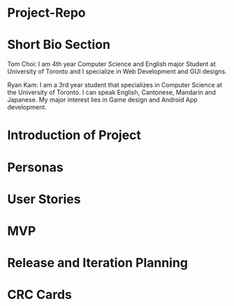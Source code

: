 # Project-Repo
# Short Bio Section
Tom Choi: I am 4th year Computer Science and English major Student at University of Toronto and I specialize in Web Development and GUI designs.

Ryan Kam: I am a 3rd year student that specializes in Computer Science at the University of Toronto. I can speak English, Cantonese, Mandarin and Japanese. My major interest lies in Game design and Android App development.
# Introduction of Project

# Personas

# User Stories

# MVP

# Release and Iteration Planning

# CRC Cards

#